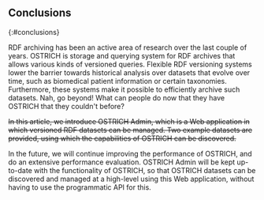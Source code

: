 ## Conclusions
{:#conclusions}

RDF archiving has been an active area of research over the last couple of years.
OSTRICH is storage and querying system for RDF archives that allows various kinds of versioned queries.
Flexible RDF versioning systems lower the barrier towards historical analysis over datasets that evolve over time,
such as biomedical patient information or certain taxonomies.
Furthermore, these systems make it possible to efficiently archive such datasets.
<span class="comment" data-author="RV">Nah, go beyond! What can people do now that they have OSTRICH that they couldn't before?</span>

<del class="comment">
In this article, we introduce OSTRICH Admin,
which is a Web application in which versioned RDF datasets can be managed.
Two example datasets are provided, using which the capabilities of OSTRICH can be discovered.
</del>

In the future, we will continue improving the performance of OSTRICH,
and do an extensive performance evaluation.
OSTRICH Admin will be kept up-to-date with the functionality of OSTRICH,
so that OSTRICH datasets can be discovered and managed at a high-level using this Web application,
without having to use the programmatic API for this.
